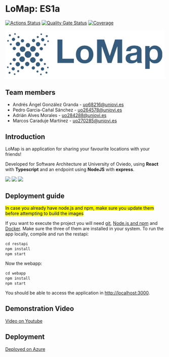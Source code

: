 # LoMap: ES1a

[![Actions Status](https://github.com/arquisoft/lomap_es1a/workflows/CI%20for%20LOMAP_0/badge.svg)](https://github.com/arquisoft/lomap_es1a/actions)
[![Quality Gate Status](https://sonarcloud.io/api/project_badges/measure?project=Arquisoft_lomap_es1a&metric=alert_status)](https://sonarcloud.io/summary/new_code?id=Arquisoft_lomap_es1a)
[![Coverage](https://sonarcloud.io/api/project_badges/measure?project=Arquisoft_lomap_es1a&metric=coverage)](https://sonarcloud.io/summary/new_code?id=Arquisoft_lomap_es1a)

![alt text](lomap_logo.png "Title")

## Team members
- Andrés Ángel González Granda - uo68216@uniovi.es
- Pedro Garcia-Cañal Sánchez - uo264578@uniovi.es
- Adrián Alves Morales - uo284288@uniovi.es
- Marcos Caraduje Martínez - uo270285@uniovi.es

## Introduction

LoMap is an application for sharing your favourite locations with your friends!

Developed for Software Architecture at University of Oviedo, using **React** with **Typescript** and an endpoint using **NodeJS** with **express**.

<p float="left">
<img src="https://blog.wildix.com/wp-content/uploads/2020/06/react-logo.jpg" height="100">
<img src="https://miro.medium.com/max/1200/0*RbmfNyhuBb8G3LWh.png" height="100">
<img src="https://miro.medium.com/max/365/1*Jr3NFSKTfQWRUyjblBSKeg.png" height="100">
</p>

## Deployment guide
<mark>In case you already have node.js and npm, make sure you update them before attempting to build the images</mark>

If you want to execute the project you will need [git](https://git-scm.com/downloads), [Node.js and npm](https://www.npmjs.com/get-npm) and [Docker](https://docs.docker.com/get-docker/). Make sure the three of them are installed in your system. To run the app locally, compile and run the restapi:
```shell
cd restapi
npm install
npm start
```

Now the webapp:

```shell
cd webapp
npm install
npm start
```

You should be able to access the application in [http://localhost:3000](http://localhost:3000).

## Demonstration Video

<a href="https://youtu.be/8jDXuokrXMs"> Video on Youtube </a>

## Deployment

<a href="http://20.108.13.14"> Deployed on Azure </a>